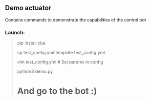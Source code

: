 ## Demo actuator

Contains commands to demonstrate the capabilities of the control bot

### Launch:

> pip install cba
> 
> cp test_config.yml.template test_config.yml
> 
> vim test_config.yml  # Set params in config
> 
> python3 demo.py
> 
> # And go to the bot :)